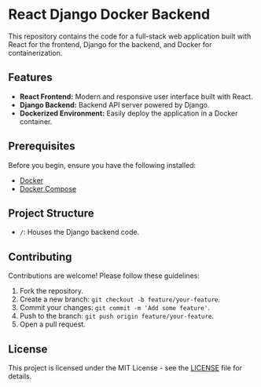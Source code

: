 # React Django Docker Backend

This repository contains the code for a full-stack web application built with React for the frontend, Django for the backend, and Docker for containerization.

## Features

- **React Frontend:** Modern and responsive user interface built with React.
- **Django Backend:** Backend API server powered by Django.
- **Dockerized Environment:** Easily deploy the application in a Docker container.

## Prerequisites

Before you begin, ensure you have the following installed:

- [Docker](https://www.docker.com/get-started)
- [Docker Compose](https://docs.docker.com/compose/install/)

## Project Structure
- `/`: Houses the Django backend code.

## Contributing

Contributions are welcome! Please follow these guidelines:

1. Fork the repository.
2. Create a new branch: `git checkout -b feature/your-feature`.
3. Commit your changes: `git commit -m 'Add some feature'`.
4. Push to the branch: `git push origin feature/your-feature`.
5. Open a pull request.

## License

This project is licensed under the MIT License - see the [LICENSE](LICENSE) file for details.
